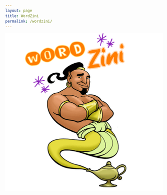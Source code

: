 ```yaml
---
layout: page
title: WordZini
permalink: /wordzini/
---
```


![Image of WordZini](/images/home.jpg "WordZini")